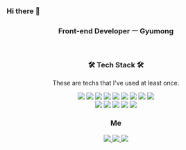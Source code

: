 ### Hi there 👋

<!--
**Gyumong/Gyumong** is a ✨ _special_ ✨ repository because its `README.md` (this file) appears on your GitHub profile.

Here are some ideas to get you started:

- 🔭 I’m currently working on ...
- 🌱 I’m currently learning ...
- 👯 I’m looking to collaborate on ...
- 🤔 I’m looking for help with ...
- 💬 Ask me about ...
- 📫 How to reach me: ...
- 😄 Pronouns: ...
- ⚡ Fun fact: ...
-->
<h3 align="center">
  
  Front-end Developer ㅡ Gyumong
</h3>
<br/>
<h3 align="center">🛠 Tech Stack 🛠</h3>
<p align="center">These are techs that I've used at least once.</p>
<p align="center">
<img src="https://img.shields.io/badge/HTML5-E34F26?style=flat-square&logo=HTML5&logoColor=white"/>
<img src="https://img.shields.io/badge/CSS3-1572B6?style=flat-square&logo=CSS3&logoColor=white"/>
<img src="https://img.shields.io/badge/JavaScript-F7DF1E?style=flat-square&logo=JavaScript&logoColor=white"/>
<img src="https://img.shields.io/badge/React-61DAFB?style=flat-square&logo=React&logoColor=white"/>
<img src="https://img.shields.io/badge/TypeScript-3178C6?style=flat-square&logo=TypeScript&logoColor=white"/>
<img src="https://img.shields.io/badge/Next.js-000000?style=flat-square&logo=Next.js&logoColor=white"/>
<img src="https://img.shields.io/badge/Redux-764ABC?style=flat-square&logo=Redux&logoColor=white"/>
<img src="https://img.shields.io/badge/Node.js-339933?style=flat-square&logo=Node.js&logoColor=white"/>
<img src="https://img.shields.io/badge/Express-000000?style=flat-square&logo=Express&logoColor=white"/>

<br/>
<img src="https://img.shields.io/badge/-Git-F05032?logo=Git&logoColor=white" />
<img src="https://img.shields.io/badge/-GitHub-000000?logo=GitHub&logoColor=white" />
<img src="https://img.shields.io/badge/-Slack-4A154B?logo=Slack&logoColor=white" />
<img src="https://img.shields.io/badge/-Trello-0079BF?logo=Trello&logoColor=white" />
<img src="https://img.shields.io/badge/-Figma-F24E1E?logo=Figma&logoColor=white" />
</p>
<h3 align="center">
  
 Me

</h3>
<p align="center">
  <a href="mailto: rlaalsrb3559@naver.com" alt="navermail">
    <img src="https://img.shields.io/badge/-Gmail-D14836?logo=Gmail&logoColor=white" />
  </a>
  <a href="https://rlaalsrb3559.tistory.com/" target="_blank">
    <img src="https://img.shields.io/badge/-TechBlog-20c997?logo=Tumblr&logoColor=white" />
  </a>
  <a href="https://www.notion.so/24b95868778a45e69e4ebae3ef3626e8" target="_blank" alt="resume">
    <img src="https://img.shields.io/badge/-Portfolio-000000?logo=Notion&logoColor=white" />
  </a>
</p>

